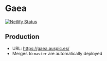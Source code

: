 # Gaea

[![Netlify Status](https://api.netlify.com/api/v1/badges/986f3e08-bfc3-4598-865a-bf34ad459d6c/deploy-status)](https://app.netlify.com/sites/auspices-gaea-production/deploys)

## Production

- URL: https://gaea.auspic.es/
- Merges to `master` are automatically deployed
